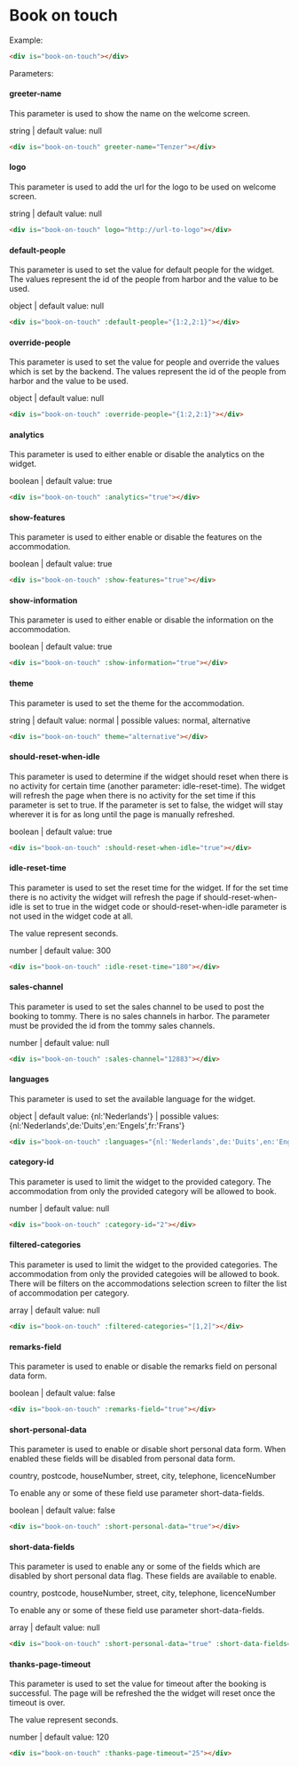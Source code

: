 # Book on touch

Example:
```html
<div is="book-on-touch"></div>
```

Parameters:
#### greeter-name

This parameter is used to show the name on the welcome screen.

string | default value: null
```html
<div is="book-on-touch" greeter-name="Tenzer"></div>
```

#### logo

This parameter is used to add the url for the logo to be used on welcome screen.

string | default value: null
```html
<div is="book-on-touch" logo="http://url-to-logo"></div>
```

#### default-people

This parameter is used to set the value for default people for the widget. The values represent the id of the people from harbor and the value to be used.

object | default value: null
```html
<div is="book-on-touch" :default-people="{1:2,2:1}"></div>
```

#### override-people

This parameter is used to set the value for people and override the values which is set by the backend. The values represent the id of the people from harbor and the value to be used.

object | default value: null
```html
<div is="book-on-touch" :override-people="{1:2,2:1}"></div>
```

#### analytics

This parameter is used to either enable or disable the analytics on the widget.

boolean | default value: true
```html
<div is="book-on-touch" :analytics="true"></div>
```

#### show-features

This parameter is used to either enable or disable the features on the accommodation.

boolean | default value: true
```html
<div is="book-on-touch" :show-features="true"></div>
```

#### show-information

This parameter is used to either enable or disable the information on the accommodation.

boolean | default value: true
```html
<div is="book-on-touch" :show-information="true"></div>
```

#### theme

This parameter is used to set the theme for the accommodation.

string | default value: normal | possible values: normal, alternative
```html
<div is="book-on-touch" theme="alternative"></div>
```

#### should-reset-when-idle

This parameter is used to determine if the widget should reset when there is no activity for certain time (another parameter: idle-reset-time). The widget will refresh the page when there is no activity for the set time if this parameter is set to true. If the parameter is set to false, the widget will stay wherever it is for as long until the page is manually refreshed.

boolean | default value: true
```html
<div is="book-on-touch" :should-reset-when-idle="true"></div>
```

#### idle-reset-time

This parameter is used to set the reset time for the widget. If for the set time there is no activity the widget will refresh the page if should-reset-when-idle is set to true in the widget code or should-reset-when-idle parameter is not used in the widget code at all.

The value represent seconds.

number | default value: 300
```html
<div is="book-on-touch" :idle-reset-time="180"></div>
```

#### sales-channel

This parameter is used to set the sales channel to be used to post the booking to tommy. There is no sales channels in harbor. The parameter must be provided the id from the tommy sales channels.

number | default value: null
```html
<div is="book-on-touch" :sales-channel="12883"></div>
```

#### languages

This parameter is used to set the available language for the widget.

object | default value: {nl:'Nederlands'} | possible values: {nl:'Nederlands',de:'Duits',en:'Engels',fr:'Frans'}
```html
<div is="book-on-touch" :languages="{nl:'Nederlands',de:'Duits',en:'Engels'}"></div>
```

#### category-id

This parameter is used to limit the widget to the provided category. The accommodation from only the provided category will be allowed to book.

number | default value: null
```html
<div is="book-on-touch" :category-id="2"></div>
```

#### filtered-categories

This parameter is used to limit the widget to the provided categories. The accommodation from only the provided categoies will be allowed to book. There will be filters on the accommodations selection screen to filter the list of accommodation per category.

array | default value: null
```html
<div is="book-on-touch" :filtered-categories="[1,2]"></div>
```

#### remarks-field

This parameter is used to enable or disable the remarks field on personal data form.

boolean | default value: false
```html
<div is="book-on-touch" :remarks-field="true"></div>
```

#### short-personal-data

This parameter is used to enable or disable short personal data form. When enabled these fields will be disabled from personal data form.

country, postcode, houseNumber, street, city, telephone, licenceNumber

To enable any or some of these field use parameter short-data-fields.

boolean | default value: false
```html
<div is="book-on-touch" :short-personal-data="true"></div>
```

#### short-data-fields

This parameter is used to enable any or some of the fields which are disabled by short personal data flag. These fields are available to enable.

country, postcode, houseNumber, street, city, telephone, licenceNumber

To enable any or some of these field use parameter short-data-fields.

array | default value: null
```html
<div is="book-on-touch" :short-personal-data="true" :short-data-fields="['postcode','houseNumber','licenceNumber']"></div>
```

#### thanks-page-timeout

This parameter is used to set the value for timeout after the booking is successful. The page will be refreshed the the widget will reset once the timeout is over.

The value represent seconds.

number | default value: 120
```html
<div is="book-on-touch" :thanks-page-timeout="25"></div>
```
